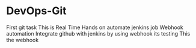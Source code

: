# DevOps-Git
First git task
This is Real Time Hands on
automate jenkins job
Webhook automation
Integrate github with jenkins by using webhook
its testing
This the webhook
